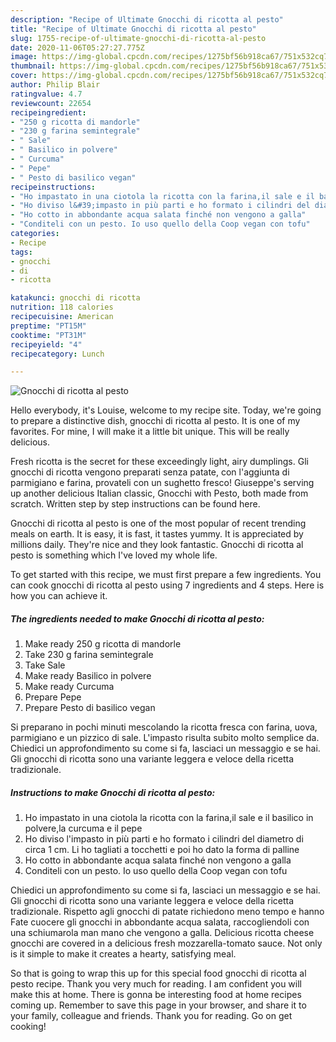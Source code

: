 ```yaml
---
description: "Recipe of Ultimate Gnocchi di ricotta al pesto"
title: "Recipe of Ultimate Gnocchi di ricotta al pesto"
slug: 1755-recipe-of-ultimate-gnocchi-di-ricotta-al-pesto
date: 2020-11-06T05:27:27.775Z
image: https://img-global.cpcdn.com/recipes/1275bf56b918ca67/751x532cq70/gnocchi-di-ricotta-al-pesto-recipe-main-photo.jpg
thumbnail: https://img-global.cpcdn.com/recipes/1275bf56b918ca67/751x532cq70/gnocchi-di-ricotta-al-pesto-recipe-main-photo.jpg
cover: https://img-global.cpcdn.com/recipes/1275bf56b918ca67/751x532cq70/gnocchi-di-ricotta-al-pesto-recipe-main-photo.jpg
author: Philip Blair
ratingvalue: 4.7
reviewcount: 22654
recipeingredient:
- "250 g ricotta di mandorle"
- "230 g farina semintegrale"
- " Sale"
- " Basilico in polvere"
- " Curcuma"
- " Pepe"
- " Pesto di basilico vegan"
recipeinstructions:
- "Ho impastato in una ciotola la ricotta con la farina,il sale e il basilico in polvere,la curcuma e il pepe"
- "Ho diviso l&#39;impasto in più parti e ho formato i cilindri del diametro di circa 1 cm. Li ho tagliati a tocchetti e poi ho dato la forma di palline"
- "Ho cotto in abbondante acqua salata finché non vengono a galla"
- "Conditeli con un pesto. Io uso quello della Coop vegan con tofu"
categories:
- Recipe
tags:
- gnocchi
- di
- ricotta

katakunci: gnocchi di ricotta 
nutrition: 118 calories
recipecuisine: American
preptime: "PT15M"
cooktime: "PT31M"
recipeyield: "4"
recipecategory: Lunch

---
```



![Gnocchi di ricotta al pesto](https://img-global.cpcdn.com/recipes/1275bf56b918ca67/751x532cq70/gnocchi-di-ricotta-al-pesto-recipe-main-photo.jpg)

Hello everybody, it's Louise, welcome to my recipe site. Today, we're going to prepare a distinctive dish, gnocchi di ricotta al pesto. It is one of my favorites. For mine, I will make it a little bit unique. This will be really delicious.

Fresh ricotta is the secret for these exceedingly light, airy dumplings. Gli gnocchi di ricotta vengono preparati senza patate, con l&#39;aggiunta di parmigiano e farina, provateli con un sughetto fresco! Giuseppe&#39;s serving up another delicious Italian classic, Gnocchi with Pesto, both made from scratch. Written step by step instructions can be found here.

Gnocchi di ricotta al pesto is one of the most popular of recent trending meals on earth. It is easy, it is fast, it tastes yummy. It is appreciated by millions daily. They're nice and they look fantastic. Gnocchi di ricotta al pesto is something which I've loved my whole life.


To get started with this recipe, we must first prepare a few ingredients. You can cook gnocchi di ricotta al pesto using 7 ingredients and 4 steps. Here is how you can achieve it.

<!--inarticleads1-->

##### The ingredients needed to make Gnocchi di ricotta al pesto:

1. Make ready 250 g ricotta di mandorle
1. Take 230 g farina semintegrale
1. Take  Sale
1. Make ready  Basilico in polvere
1. Make ready  Curcuma
1. Prepare  Pepe
1. Prepare  Pesto di basilico vegan


Si preparano in pochi minuti mescolando la ricotta fresca con farina, uova, parmigiano e un pizzico di sale. L&#39;impasto risulta subito molto semplice da. Chiedici un approfondimento su come si fa, lasciaci un messaggio e se hai. Gli gnocchi di ricotta sono una variante leggera e veloce della ricetta tradizionale. 

<!--inarticleads2-->

##### Instructions to make Gnocchi di ricotta al pesto:

1. Ho impastato in una ciotola la ricotta con la farina,il sale e il basilico in polvere,la curcuma e il pepe
1. Ho diviso l&#39;impasto in più parti e ho formato i cilindri del diametro di circa 1 cm. Li ho tagliati a tocchetti e poi ho dato la forma di palline
1. Ho cotto in abbondante acqua salata finché non vengono a galla
1. Conditeli con un pesto. Io uso quello della Coop vegan con tofu


Chiedici un approfondimento su come si fa, lasciaci un messaggio e se hai. Gli gnocchi di ricotta sono una variante leggera e veloce della ricetta tradizionale. Rispetto agli gnocchi di patate richiedono meno tempo e hanno Fate cuocere gli gnocchi in abbondante acqua salata, raccogliendoli con una schiumarola man mano che vengono a galla. Delicious ricotta cheese gnocchi are covered in a delicious fresh mozzarella-tomato sauce. Not only is it simple to make it creates a hearty, satisfying meal. 

So that is going to wrap this up for this special food gnocchi di ricotta al pesto recipe. Thank you very much for reading. I am confident you will make this at home. There is gonna be interesting food at home recipes coming up. Remember to save this page in your browser, and share it to your family, colleague and friends. Thank you for reading. Go on get cooking!
